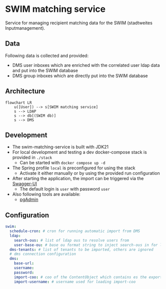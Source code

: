 # SWIM matching service

Service for managing recipient matching data for the SWIM (stadtweites Inputmanagement).

## Data

Following data is collected and provided:
- DMS user inboxes which are enriched with the correlated user ldap data and put into the SWIM database
- DMS group inboxes which are directly put into the SWIM database

## Architecture

```mermaid
flowchart LR
    u([User]) --> s[SWIM matching service]
    s --> LDAP
    s --> db[(SWIM db)]
    s --> DMS
```

## Development

- The swim-matching-service is built with JDK21
- For local development and testing a dev docker-compose stack is provided in `./stack`
  - Can be started with `docker compose up -d`
- The Spring profile `local` is preconfigured for using the stack
  - Activate it either manually or by using the provided run configuration
- After starting the application, the import can be triggered via the [Swagger-UI](http://localhost:39146/swagger-ui/index.html)
  - The default login is `user` with password `user`
- Also following tools are available:
  - [pgAdmin](http://localhost:5050/)

## Configuration

```yaml
swim:
  schedule-cron: # cron for running automatic import from DMS
  ldap:
    search-ous: # list of ldap ous to resolve users from
    user-base-ou: # base ou format string to inject search-ous in for lookup; example: "ou=%s,c=de"
  dms-tenants: # list of tenants to be imported, others are ignored
  # dms connection configuration
  dms:
    base-url: 
    username: 
    password: 
    import-coo: # coo of the ContentObject which contains es the export as b64 encoded CSV
    import-username: # username used for loading import-coo
```
